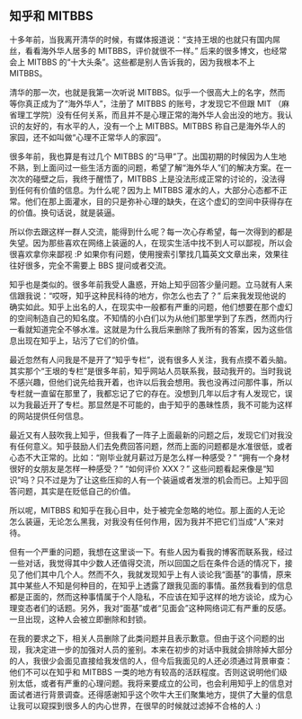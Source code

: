 ## 知乎和 MITBBS

十多年前，当我离开清华的时候，有媒体报道说：“支持王垠的也就只有国内屌丝，看看海外华人居多的 MITBBS，评价就很不一样。” 后来的很多博文，也经常会上 MITBBS 的“十大头条”。这些都是别人告诉我的，因为我根本不上 MITBBS。

清华的那一次，也就是我第一次听说 MITBBS。似乎一个很高大上的名字，然而等你真正成为了“海外华人”，注册了 MITBBS 的账号，才发现它不但跟 MIT （麻省理工学院）没有任何关系，而且并不是心理正常的海外华人会出没的地方。我认识的友好的，有水平的人，没有一个上 MITBBS。MITBBS 称自己是海外华人的家园，还不如叫做“心理不正常华人的家园”。

很多年前，我也算是有过几个 MITBBS 的“马甲”了。出国初期的时候因为人生地不熟，到上面问过一些生活方面的问题，希望了解“海外华人”们的解决方案。在一次次的碰壁之后，我终于醒悟了，MITBBS 上是没法形成正常的讨论的，没法得到任何有价值的信息。为什么呢？因为上 MITBBS 灌水的人，大部分心态都不正常。他们在那上面灌水，目的只是弥补心理的缺失，在这个虚幻的空间中获得存在的价值。换句话说，就是装逼。

所以你去跟这样一群人交流，能得到什么呢？每一次心存希望，每一次得到的都是失望。因为那些喜欢在网络上装逼的人，在现实生活中找不到人可以鄙视，所以会很喜欢拿你来鄙视 :P 如果你有问题，使用搜索引擎找几篇英文文章出来，效果往往好很多，完全不需要上 BBS 提问或者交流。

知乎也是类似的。很多年前我受人蛊惑，开始上知乎回答少量问题。立马就有人来信跟我说：“哎呀，知乎这种民科待的地方，你怎么也去了？” 后来我发现他说的确实如此。知乎上出名的人，在现实中一般都有严重的问题，他们想要在那个虚幻的空间制造自己的知名度。不知情的小白们以为从他们那里学到了东西，然而内行一看就知道完全不够水准。这就是为什么我后来删除了我所有的答案，因为这些信息出现在知乎上，玷污了它们的价值。

最近忽然有人问我是不是开了“知乎专栏”，说有很多人关注，我有点摸不着头脑。其实那个“王垠的专栏”是很多年前，知乎网站人员联系我，鼓动我开的。当时我说不感兴趣，但他们说先给我开着，也许以后我会想用。我也没再过问那件事，所以专栏就一直留在那里了，我都忘记了它的存在。没想到几年以后才有人发现它，误以为我最近开了专栏。那显然是不可能的，由于知乎的愚昧性质，我不可能为这样的网站提供任何信息。

最近又有人鼓吹我上知乎，但我看了一阵子上面最新的问题之后，发现它们对我没有任何意义。知乎鼓励人们去免费回答问题，然而上面的问题都是水准很低，或者心态不大正常的。比如：“刚毕业就月薪过万是怎么样一种感受？” “拥有一个身材很好的女朋友是怎样一种感受？” “如何评价 XXX？” 这些问题看起来像是“知识”吗？只不过是为了让这些压抑的人有一个装逼或者发泄的机会而已。上知乎回答问题，其实是在贬低自己的价值。

所以呢，MITBBS 和知乎在我心目中，处于被完全忽略的地位。那上面的人无论怎么装逼，无论怎么黑我，对我没有任何作用，因为我并不把它们当成“人”来对待。

但有一个严重的问题，我想在这里谈一下。有些人因为看我的博客而联系我，经过一些对话，我觉得其中少数人还值得交流，所以回国之后在条件合适的情况下，接见了他们其中几个人。然而不久，我就发现知乎上有人谈论我“面基”的事情，原来其中某些人不知是何种目的，在知乎上透露了跟我见面的事情。虽然我看到的信息都是正面的，然而这种事情属于个人隐私，不应该在知乎这样的地方谈论，成为心理变态者们的话题。另外，我对“面基”或者“见面会”这种网络词汇有严重的反感。一旦出现，这种人会被立即删除和封锁。

在我的要求之下，相关人员删除了此类问题并且表示歉意。但由于这个问题的出现，我决定进一步的加强对人员的鉴别。本来在初步的对话中我就会排除掉大部分的人，我很少会面见直接给我发信的人，但今后我面见的人还必须通过背景审查：他们不可以在知乎和 MITBBS 一类的地方有较高的活跃程度。否则这说明他们级别太低，或者有严重的心理问题。我将来要成立的公司，也会利用知乎上的信息对面试者进行背景调查。还得感谢知乎这个吹牛大王们聚集地方，提供了大量的信息让我可以窥探到很多人的内心世界，在很早的时候就过滤掉不合格的人 :)
